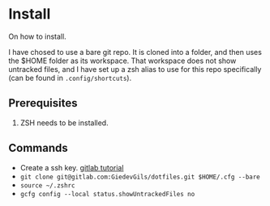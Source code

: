 # Install

On how to install. 

I have chosed to use a bare git repo. It is cloned into a folder, and then uses the $HOME folder as its workspace. That workspace does not show untracked files, and I have set up a zsh alias to use for this repo specifically (can be found in `.config/shortcuts`).

## Prerequisites
1. ZSH needs to be installed.

## Commands
- Create a ssh key. [gitlab tutorial](https://docs.gitlab.com/ee/user/ssh.html)
- `git clone git@gitlab.com:GiedevGils/dotfiles.git $HOME/.cfg --bare`
- `source ~/.zshrc`
- `gcfg config --local status.showUntrackedFiles no`